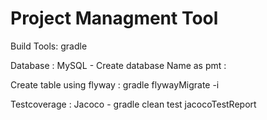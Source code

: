 # Project Managment Tool

Build Tools: gradle

Database : MySQL - Create database Name as pmt : 

Create table using flyway : gradle flywayMigrate -i

Testcoverage : Jacoco - gradle clean test jacocoTestReport
